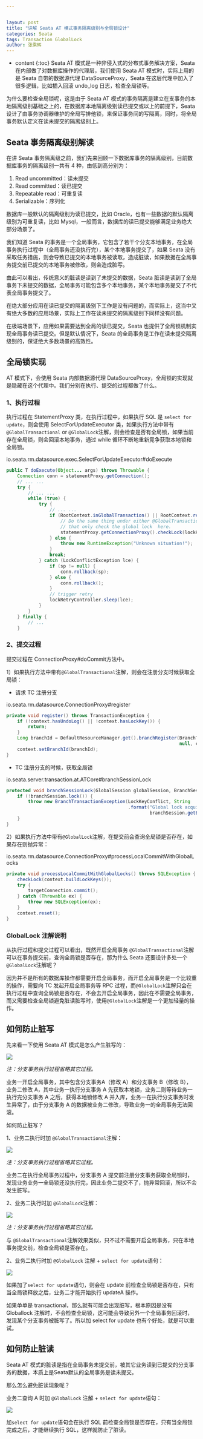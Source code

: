 ```yaml
---


layout: post
title: "详解 Seata AT 模式事务隔离级别与全局锁设计"
categories: Seata
tags: Transaction GlobalLock 
author: 张乘辉
---
```


* content
{:toc}
Seata AT 模式是一种非侵入式的分布式事务解决方案，Seata 在内部做了对数据库操作的代理层，我们使用 Seata AT 模式时，实际上用的是 Seata 自带的数据源代理 DataSourceProxy，Seata 在这层代理中加入了很多逻辑，比如插入回滚 undo_log 日志，检查全局锁等。

为什么要检查全局锁呢，这是由于 Seata AT 模式的事务隔离是建立在支事务的本地隔离级别基础之上的，在数据库本地隔离级别读已提交或以上的前提下，Seata 设计了由事务协调器维护的全局写排他锁，来保证事务间的写隔离，同时，将全局事务默认定义在读未提交的隔离级别上。









## Seata 事务隔离级别解读

在讲 Seata 事务隔离级之前，我们先来回顾一下数据库事务的隔离级别，目前数据库事务的隔离级别一共有 4 种，由低到高分别为：

1. Read uncommitted：读未提交
2. Read committed：读已提交
3. Repeatable read：可重复读
4. Serializable：序列化

数据库一般默认的隔离级别为读已提交，比如 Oracle，也有一些数据的默认隔离级别为可重复读，比如 Mysql，一般而言，数据库的读已提交能够满足业务绝大部分场景了。

我们知道 Seata 的事务是一个全局事务，它包含了若干个分支本地事务，在全局事务执行过程中（全局事务还没执行完），某个本地事务提交了，如果 Seata 没有采取任务措施，则会导致已提交的本地事务被读取，造成脏读，如果数据在全局事务提交前已提交的本地事务被修改，则会造成脏写。

由此可以看出，传统意义的脏读是读到了未提交的数据，Seata 脏读是读到了全局事务下未提交的数据，全局事务可能包含多个本地事务，某个本地事务提交了不代表全局事务提交了。

在绝大部分应用在读已提交的隔离级别下工作是没有问题的，而实际上，这当中又有绝大多数的应用场景，实际上工作在读未提交的隔离级别下同样没有问题。

在极端场景下，应用如果需要达到全局的读已提交，Seata 也提供了全局锁机制实现全局事务读已提交。但是默认情况下，Seata 的全局事务是工作在读未提交隔离级别的，保证绝大多数场景的高效性。

## 全局锁实现

AT 模式下，会使用 Seata 内部数据源代理 DataSourceProxy，全局锁的实现就是隐藏在这个代理中。我们分别在执行、提交的过程都做了什么。

### 1、执行过程

执行过程在 StatementProxy 类，在执行过程中，如果执行 SQL 是 `select for update`，则会使用 SelectForUpdateExecutor 类，如果执行方法中带有 `@GlobalTransactional` or `@GlobalLock`注解，则会检查是否有全局锁，如果当前存在全局锁，则会回滚本地事务，通过 while 循环不断地重新竞争获取本地锁和全局锁。

io.seata.rm.datasource.exec.SelectForUpdateExecutor#doExecute

```java
public T doExecute(Object... args) throws Throwable {
    Connection conn = statementProxy.getConnection();
    // ... ...
    try {
        // ... ...
        while (true) {
            try {
                // ... ...
                if (RootContext.inGlobalTransaction() || RootContext.requireGlobalLock()) {
                    // Do the same thing under either @GlobalTransactional or @GlobalLock, 
                    // that only check the global lock  here.
                    statementProxy.getConnectionProxy().checkLock(lockKeys);
                } else {
                    throw new RuntimeException("Unknown situation!");
                }
                break;
            } catch (LockConflictException lce) {
                if (sp != null) {
                    conn.rollback(sp);
                } else {
                    conn.rollback();
                }
                // trigger retry
                lockRetryController.sleep(lce);
            }
        }
    } finally {
        // ...
    }
```

### 2、提交过程

提交过程在 ConnectionProxy#doCommit方法中。

1）如果执行方法中带有`@GlobalTransactional`注解，则会在注册分支时候获取全局锁：

- 请求 TC 注册分支

io.seata.rm.datasource.ConnectionProxy#register

```java
private void register() throws TransactionException {
    if (!context.hasUndoLog() || !context.hasLockKey()) {
        return;
    }
    Long branchId = DefaultResourceManager.get().branchRegister(BranchType.AT, getDataSourceProxy().getResourceId(),
                                                                null, context.getXid(), null, context.buildLockKeys());
    context.setBranchId(branchId);
}
```

- TC 注册分支的时候，获取全局锁

io.seata.server.transaction.at.ATCore#branchSessionLock

```java
protected void branchSessionLock(GlobalSession globalSession, BranchSession branchSession) throws TransactionException {
    if (!branchSession.lock()) {
        throw new BranchTransactionException(LockKeyConflict, String
                                             .format("Global lock acquire failed xid = %s branchId = %s", globalSession.getXid(),
                                                     branchSession.getBranchId()));
    }
}
```

2）如果执行方法中带有`@GlobalLock`注解，在提交前会查询全局锁是否存在，如果存在则抛异常：

io.seata.rm.datasource.ConnectionProxy#processLocalCommitWithGlobalLocks

```java
private void processLocalCommitWithGlobalLocks() throws SQLException {
    checkLock(context.buildLockKeys());
    try {
        targetConnection.commit();
    } catch (Throwable ex) {
        throw new SQLException(ex);
    }
    context.reset();
}
```

### GlobalLock 注解说明

从执行过程和提交过程可以看出，既然开启全局事务 `@GlobalTransactional`注解可以在事务提交前，查询全局锁是否存在，那为什么 Seata 还要设计多处一个 `@GlobalLock`注解呢？

因为并不是所有的数据库操作都需要开启全局事务，而开启全局事务是一个比较重的操作，需要向 TC 发起开启全局事务等 RPC 过程，而`@GlobalLock`注解只会在执行过程中查询全局锁是否存在，不会去开启全局事务，因此在不需要全局事务，而又需要检查全局锁避免脏读脏写时，使用`@GlobalLock`注解是一个更加轻量的操作。



## 如何防止脏写

先来看一下使用 Seata AT 模式是怎么产生脏写的：

![](https://gitee.com/objcoding/md-picture/raw/master/img/20211226164628.png)

*注：分支事务执行过程省略其它过程。*

业务一开启全局事务，其中包含分支事务A（修改 A）和分支事务 B（修改 B），业务二修改 A，其中业务一执行分支事务 A 先获取本地锁，业务二则等待业务一执行完分支事务 A 之后，获得本地锁修改 A 并入库，业务一在执行分支事务时发生异常了，由于分支事务 A 的数据被业务二修改，导致业务一的全局事务无法回滚。

如何防止脏写？

1、业务二执行时加 `@GlobalTransactional`注解：

![](https://gitee.com/objcoding/md-picture/raw/master/img/20211226210337.png)

*注：分支事务执行过程省略其它过程。*

业务二在执行全局事务过程中，分支事务 A 提交前注册分支事务获取全局锁时，发现业务业务一全局锁还没执行完，因此业务二提交不了，抛异常回滚，所以不会发生脏写。

2、业务二执行时加  `@GlobalLock`注解：

![](https://gitee.com/objcoding/md-picture/raw/master/img/20211226210502.png)

*注：分支事务执行过程省略其它过程。*

与 `@GlobalTransactional`注解效果类似，只不过不需要开启全局事务，只在本地事务提交前，检查全局锁是否存在。

2、业务二执行时加  `@GlobalLock` 注解 +  `select for update`语句：

![](https://gitee.com/objcoding/md-picture/raw/master/img/20211226172358.png)

如果加了`select for update`语句，则会在 update 前检查全局锁是否存在，只有当全局锁释放之后，业务二才能开始执行 updateA 操作。

如果单单是 transactional，那么就有可能会出现脏写，根本原因是没有 Globallock 注解时，不会检查全局锁，这可能会导致另外一个全局事务回滚时，发现某个分支事务被脏写了。所以加 select for update 也有个好处，就是可以重试。

## 如何防止脏读

 Seata AT 模式的脏读是指在全局事务未提交前，被其它业务读到已提交的分支事务的数据，本质上是Seata默认的全局事务是读未提交。

那么怎么避免脏读现象呢？

业务二查询 A 时加  `@GlobalLock` 注解 +  `select for update`语句：

![](https://gitee.com/objcoding/md-picture/raw/master/img/20211226210633.png)

加`select for update`语句会在执行 SQL 前检查全局锁是否存在，只有当全局锁完成之后，才能继续执行 SQL，这样就防止了脏读。
